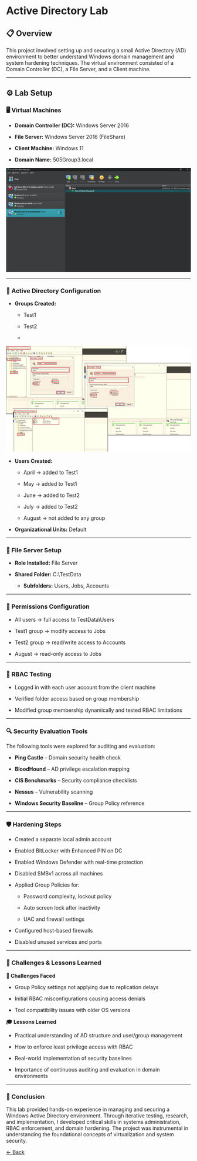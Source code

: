 
# Active Directory Lab 

## 📋 Overview <br>

This project involved setting up and securing a small Active Directory (AD) environment to better understand Windows domain management and system hardening techniques. The virtual environment consisted of a Domain Controller (DC), a File Server, and a Client machine.

---

## ⚙️ Lab Setup <br>

### 🖥️ Virtual Machines <br>

- **Domain Controller (DC):** Windows Server 2016

- **File Server:** Windows Server 2016 (FileShare)

- **Client Machine:** Windows 11

- **Domain Name:** 505Group3.local
  <div>
![VirtualBox and 3 VMs](screenshots/VMs.jpg)

</div>


---

### 🧱 Active Directory Configuration <br>

- **Groups Created:**

  - Test1

  - Test2
  - 
  <div>
![Groups Created](screenshots/GroupCreation.jpg)

</div>

- **Users Created:**

  - April → added to Test1

  - May → added to Test1

  - June → added to Test2

  - July → added to Test2

  - August → not added to any group

* **Organizational Units:** Default

---

### 📁 File Server Setup <br>

- **Role Installed:** File Server

- **Shared Folder:** C:\TestData

   - **Subfolders:** Users, Jobs, Accounts

---

### 🔐 Permissions Configuration <br>

- All users → full access to TestData\Users

- Test1 group → modify access to Jobs

- Test2 group → read/write access to Accounts

- August → read-only access to Jobs

---

### 🧪 RBAC Testing <br>

- Logged in with each user account from the client machine

- Verified folder access based on group membership

- Modified group membership dynamically and tested RBAC limitations

---

### 🔍 Security Evaluation Tools <br>

The following tools were explored for auditing and evaluation:

- **Ping Castle** – Domain security health check

- **BloodHound** – AD privilege escalation mapping

- **CIS Benchmarks** – Security compliance checklists

- **Nessus** – Vulnerability scanning

- **Windows Security Baseline** – Group Policy reference

---

### 🛡️ Hardening Steps <br>

- Created a separate local admin account

- Enabled BitLocker with Enhanced PIN on DC

- Enabled Windows Defender with real-time protection

- Disabled SMBv1 across all machines

- Applied Group Policies for:

  - Password complexity, lockout policy

  - Auto screen lock after inactivity

  - UAC and firewall settings

- Configured host-based firewalls

- Disabled unused services and ports

---

### 🧾 Challenges & Lessons Learned <br>

**🔧 Challenges Faced**

- Group Policy settings not applying due to replication delays

- Initial RBAC misconfigurations causing access denials

- Tool compatibility issues with older OS versions

**🎓 Lessons Learned <br>**

- Practical understanding of AD structure and user/group management

- How to enforce least privilege access with RBAC

- Real-world implementation of security baselines

- Importance of continuous auditing and evaluation in domain environments

---

### 📌 Conclusion

This lab provided hands-on experience in managing and securing a Windows Active Directory environment. Through iterative testing, research, and implementation, I developed critical skills in systems administration, RBAC enforcement, and domain hardening. The project was instrumental in understanding the foundational concepts of virtualization and system security.



[← Back](https://github.com/mmransem09/mmransem09/blob/main/README.md)

